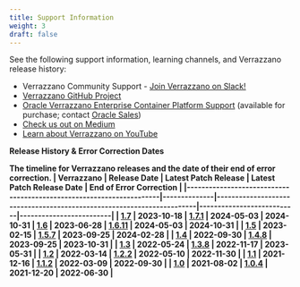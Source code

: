 ```yaml
---
title: Support Information
weight: 3
draft: false
---
```


See the following support information, learning channels, and Verrazzano release history:

* Verrazzano Community Support - [Join Verrazzano on Slack!](https://bit.ly/verrazzano-slack)
* [Verrazzano GitHub Project](https://github.com/verrazzano/verrazzano/issues)
* [Oracle Verrazzano Enterprise Container Platform Support](https://support.oracle.com/epmos/faces/DocumentDisplay?id=2794708) (available for purchase; contact [Oracle Sales](https://www.oracle.com/corporate/contact/))
* [Check us out on Medium](https://medium.com/verrazzano)
* [Learn about Verrazzano on YouTube](https://www.youtube.com/@verrazzano_io)


<b>Release History & Error Correction Dates<b>

The timeline for Verrazzano releases and the date of their end of error correction.
| Verrazzano                                                          | Release Date | Latest Patch Release                                                  | Latest Patch Release Date | End of Error Correction |
|---------------------------------------------------------------------|--------------|-----------------------------------------------------------------------|---------------------------|-------------------------|
| [1.7](https://github.com/verrazzano/verrazzano/releases/tag/v1.7.0) | 2023-10-18   | [1.7.1](https://github.com/verrazzano/verrazzano/releases/tag/v1.7.1) | 2024-05-03                | 2024-10-31
| [1.6](https://github.com/verrazzano/verrazzano/releases/tag/v1.6.0) | 2023-06-28   | [1.6.11](https://github.com/verrazzano/verrazzano/releases/tag/v1.6.11) | 2024-05-03                | 2024-10-31             |
| [1.5](https://github.com/verrazzano/verrazzano/releases/tag/v1.5.0) | 2023-02-15   | [1.5.7](https://github.com/verrazzano/verrazzano/releases/tag/v1.5.7) | 2023-09-25                | 2024-02-28              |
| [1.4](https://github.com/verrazzano/verrazzano/releases/tag/v1.4.0) | 2022-09-30   | [1.4.8](https://github.com/verrazzano/verrazzano/releases/tag/v1.4.8) | 2023-09-25                | 2023-10-31              |
| [1.3](https://github.com/verrazzano/verrazzano/releases/tag/v1.3.0) | 2022-05-24   | [1.3.8](https://github.com/verrazzano/verrazzano/releases/tag/v1.3.8) | 2022-11-17                | 2023-05-31              |
| [1.2](https://github.com/verrazzano/verrazzano/releases/tag/v1.2.0) | 2022-03-14   | [1.2.2](https://github.com/verrazzano/verrazzano/releases/tag/v1.2.2) | 2022-05-10                | 2022-11-30              |
| [1.1](https://github.com/verrazzano/verrazzano/releases/tag/v1.1.0) | 2021-12-16   | [1.1.2](https://github.com/verrazzano/verrazzano/releases/tag/v1.1.2) | 2022-03-09                | 2022-09-30              |
| [1.0](https://github.com/verrazzano/verrazzano/releases/tag/v1.0.0) | 2021-08-02   | [1.0.4](https://github.com/verrazzano/verrazzano/releases/tag/v1.0.4) | 2021-12-20                | 2022-06-30              |
